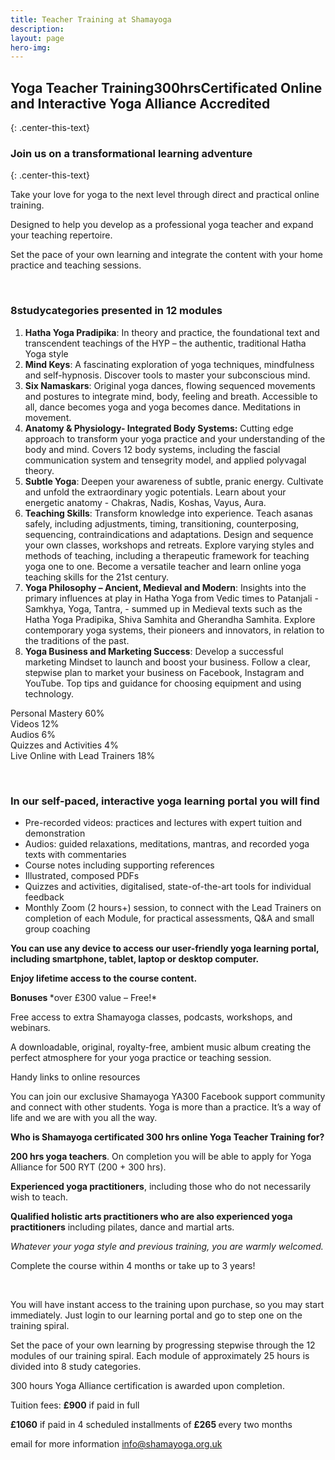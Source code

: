```yaml
---
title: Teacher Training at Shamayoga
description:
layout: page
hero-img:
---
```


## **Y****oga Teacher Training****300hrs****C****ertificated Online and Interactive Yoga Alliance Accredited**
{: .center-this-text}

### Join us on a transformational learning adventure
{: .center-this-text}

Take your love for yoga to the next level through direct and practical online training.

Designed to help you develop as a professional yoga teacher and expand your teaching repertoire.

Set the pace of your own learning and integrate the content with your home practice and teaching sessions.

&nbsp;

### **8****study****categories** **presented in 12 modules**

<div><div><ol><li><strong>Hatha Yoga Pradipika</strong>: In theory and practice, the foundational text and transcendent teachings of the HYP &ndash; the authentic, traditional Hatha Yoga style</li><li><strong>Mind Keys</strong>: A fascinating exploration of yoga techniques, mindfulness and self-hypnosis. Discover tools to master your subconscious mind.</li><li><strong>Six Namaskars</strong>: Original yoga dances, flowing sequenced movements and postures to integrate mind, body, feeling and breath. Accessible to all, dance becomes yoga and yoga becomes dance. Meditations in movement.</li><li><strong>Anatomy &amp; Physiology</strong><strong>- Integrated Body Systems:</strong> Cutting edge approach to transform your yoga practice and your understanding of the body and mind. Covers 12 body systems, including the fascial communication system and tensegrity model, and applied polyvagal theory.</li><li><strong>Subtle Yo</strong><strong>ga</strong>: Deepen your awareness of subtle, pranic energy. Cultivate and unfold the extraordinary yogic potentials. Learn about your energetic anatomy - Chakras, Nadis, Koshas, Vayus, Aura.</li><li><strong>Teaching Skills</strong>: Transform knowledge into experience. Teach asanas safely, including adjustments, timing, transitioning, counterposing, sequencing, contraindications and adaptations. Design and sequence your own classes, workshops and retreats. Explore varying styles and methods of teaching, including a therapeutic framework for teaching yoga one to one. Become a versatile teacher and learn online yoga teaching skills for the 21st century.</li><li><strong>Yoga Philosophy &ndash; Ancient, Medieval and Modern</strong>: Insights into the primary influences at play in Hatha Yoga from Vedic times to Patanjali - Samkhya, Yoga, Tantra, - summed up in Medieval texts such as the Hatha Yoga Pradipika, Shiva Samhita and Gherandha Samhita. Explore contemporary yoga systems, their pioneers and innovators, in relation to the traditions of the past.</li><li><strong>Yoga Business and Marketing Success</strong>: Develop a successful marketing Mindset to launch and boost your business. Follow a clear, stepwise plan to market your business on Facebook, Instagram and YouTube. Top tips and guidance for choosing equipment and using technology.</li></ol><p class="center-this-text">Personal Mastery 60%<br />Videos 12%<br />Audios 6%<br />Quizzes and Activities 4%<br />Live Online with Lead Trainers 18%</p><p class="center-this-text">&nbsp;</p><h3 class="center-this-text"><strong>In our self-paced, interactive </strong><strong>yoga </strong><strong>learning portal you will find</strong></h3><div><div><ul><li>Pre-recorded videos: practices and lectures with expert tuition and demonstration</li><li>Audios: guided relaxations, meditations, mantras, and recorded yoga texts with commentaries</li><li>Course notes including supporting references</li><li>Illustrated, composed PDFs</li><li>Quizzes and activities, digitalised, state-of-the-art tools for individual feedback</li><li>Monthly Zoom (2 hours+) session, to connect with the Lead Trainers on completion of each Module, for practical assessments, Q&amp;A and small group coaching</li></ul><p><strong>You can use any device to access our user-friendly yoga learning portal, including smartphone, tablet, laptop or desktop computer. </strong></p><p><strong>Enjoy lifetime access to the course content. </strong></p><div><div><p><strong>B</strong><strong>onus</strong><strong>es</strong><strong> </strong>*over &pound;300 value &ndash; Free!*</p><p>Free access to extra Shamayoga classes, podcasts, workshops, and webinars<em>.</em><strong> </strong></p><p>A downloadable, original, royalty-free, ambient music album creating the perfect atmosphere for your yoga practice or teaching session.</p><p>Handy links to online resources</p><p>You can join our exclusive Shamayoga YA300 Facebook support community and connect with other students. Yoga is more than a practice. It&rsquo;s a way of life and we are with you all the way.</p><p><strong>Who is </strong><strong>Shamayoga </strong><strong>certificated </strong><strong>300 hrs online Y</strong><strong>oga </strong><strong>T</strong><strong>eacher </strong><strong>T</strong><strong>raining</strong><strong> for</strong><strong>?</strong><strong> </strong></p><p><strong>200 hrs </strong><strong>yoga </strong><strong>teachers</strong>. On completion you will be able to apply for Yoga Alliance for 500 RYT (200 + 300 hrs).</p><p><strong>Experienced </strong><strong>yoga </strong><strong>practitioners</strong>, including those who do not necessarily wish to teach.</p><p><strong>Q</strong><strong>ualified </strong><strong>holistic arts </strong><strong>practition</strong><strong>ers</strong><strong> who are also experienced yoga practitioners</strong> including pilates, dance and martial arts.</p><p><em>Whatever your yoga style and previous training, you are warmly welcomed</em><em>.</em></p><p>Complete the course within 4 months or take up to 3 years!</p></div></div><div>&nbsp;</div><div><div><p>You will have instant access to the training upon purchase, so you may start immediately. Just login to our learning portal and go to step one on the training spiral.</p><p>Set the pace of your own learning by progressing stepwise through the 12 modules of our training spiral. Each module of approximately 25 hours is divided into 8 study categories.</p><p>300 hours Yoga Alliance certification is awarded upon completion.</p><p>Tuition fees: <strong>&pound;</strong><strong>9</strong><strong>0</strong><strong>0</strong> if paid in full</p><p><strong>&pound;</strong><strong>10</strong><strong>6</strong><strong>0</strong> if paid in 4 scheduled installments of <strong>&pound;</strong><strong>265</strong><strong> </strong>every two months</p><p>email for more information <a href="mailto:info@shamayoga.org.uk">info@shamayoga.org.uk</a></p><p>&nbsp;</p></div></div></div></div></div></div>